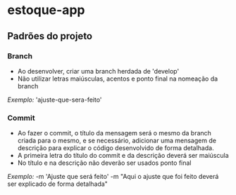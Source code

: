 # estoque-app

## Padrões do projeto

### Branch
- Ao desenvolver, criar uma branch herdada de 'develop'
- Não utilizar letras maiúsculas, acentos e ponto final na nomeação da branch

*Exemplo:* 'ajuste-que-sera-feito'

### Commit
- Ao fazer o commit, o título da mensagem será o mesmo da branch criada para o mesmo, e se necessário, adicionar uma mensagem de descrição para explicar o código desenvolvido de forma detalhada.
- A primeira letra do título do commit e da descrição deverá ser maiúscula
- No título e na descrição não deverão ser usados ponto final

*Exemplo:* -m 'Ajuste que será feito' -m "Aqui o ajuste que foi feito deverá ser explicado de forma detalhada"
